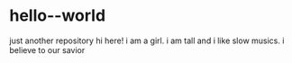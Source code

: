 # hello--world
just another repository
hi here!
i am a girl. i am tall and i like slow musics.
i believe to our savior
